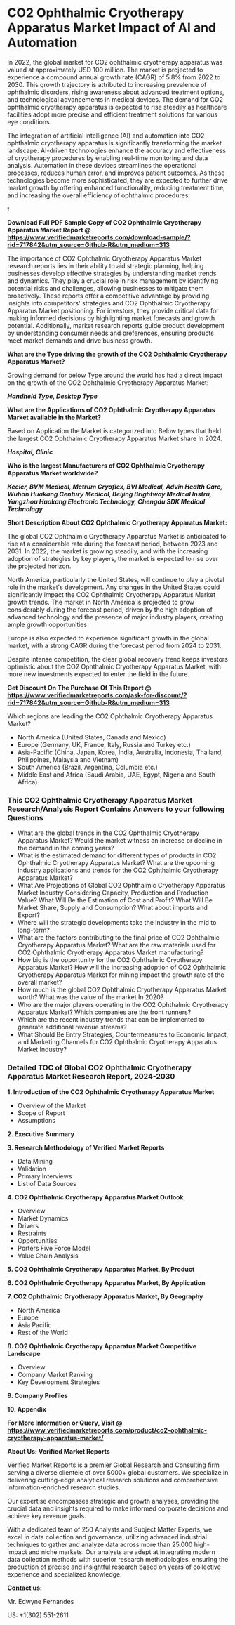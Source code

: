 <meta name="title" content="Global CO2 Ophthalmic Cryotherapy Apparatus Market Impact of AI and Automation"><meta name="description" content="In 2022, the global market for CO2 ophthalmic cryotherapy apparatus was valued at approximately USD 100 million. The market is projected to experience a compound annua"><meta name="title" content="CO2 Ophthalmic Cryotherapy Apparatus Market Size, Share, Scope, Trends, Growth, Opportunities, Analysis, Forecast"><h1>CO2 Ophthalmic Cryotherapy Apparatus Market Impact of AI and Automation</h1><p>In 2022, the global market for CO2 ophthalmic cryotherapy apparatus was valued at approximately USD 100 million. The market is projected to experience a compound annual growth rate (CAGR) of 5.8% from 2022 to 2030. This growth trajectory is attributed to increasing prevalence of ophthalmic disorders, rising awareness about advanced treatment options, and technological advancements in medical devices. The demand for CO2 ophthalmic cryotherapy apparatus is expected to rise steadily as healthcare facilities adopt more precise and efficient treatment solutions for various eye conditions.</p><p>The integration of artificial intelligence (AI) and automation into CO2 ophthalmic cryotherapy apparatus is significantly transforming the market landscape. AI-driven technologies enhance the accuracy and effectiveness of cryotherapy procedures by enabling real-time monitoring and data analysis. Automation in these devices streamlines the operational processes, reduces human error, and improves patient outcomes. As these technologies become more sophisticated, they are expected to further drive market growth by offering enhanced functionality, reducing treatment time, and increasing the overall efficiency of ophthalmic procedures.</p>t</p><p id="" class=""><strong>Download Full PDF Sample Copy of CO2 Ophthalmic Cryotherapy Apparatus Market Report @ <a href="https://www.verifiedmarketreports.com/download-sample/?rid=717842&utm_source=Github-R&utm_medium=313" target="_blank">https://www.verifiedmarketreports.com/download-sample/?rid=717842&utm_source=Github-R&utm_medium=313</a></strong></p><p>The importance of&nbsp;CO2 Ophthalmic Cryotherapy Apparatus Market research reports lies in their ability to aid strategic planning, helping businesses develop effective strategies by understanding market trends and dynamics. They play a crucial role in risk management by identifying potential risks and challenges, allowing businesses to mitigate them proactively. These reports offer a competitive advantage by providing insights into competitors' strategies and CO2 Ophthalmic Cryotherapy Apparatus Market positioning. For investors, they provide critical data for making informed decisions by highlighting market forecasts and growth potential. Additionally, market research reports guide product development by understanding consumer needs and preferences, ensuring products meet market demands and drive business growth.</p><p><strong>What are the&nbsp;Type driving the growth of the CO2 Ophthalmic Cryotherapy Apparatus Market?</strong></p><p id="" class="">Growing demand for below Type around the world has had a direct impact on the growth of the CO2 Ophthalmic Cryotherapy Apparatus Market:</p><em><strong>Handheld Type, Desktop Type</strong></em></p><strong>What are the&nbsp;Applications&nbsp;of CO2 Ophthalmic Cryotherapy Apparatus Market available in the Market?</strong></p><p id="" class="">Based on Application the Market is categorized into Below types that held the largest CO2 Ophthalmic Cryotherapy Apparatus Market share In 2024.</p><em><strong>Hospital, Clinic</strong></em></p><strong>Who is the largest Manufacturers of CO2 Ophthalmic Cryotherapy Apparatus Market worldwide?</strong></p><p><em><strong>Keeler, BVM Medical, Metrum Cryoflex, BVI Medical, Advin Health Care, Wuhan Huakang Century Medical, Beijing Brightway Medical Instru, Yangzhou Huakang Electronic Technology, Chengdu SDK Medical Technology</strong></em></p><p id="" class=""><strong>Short Description About CO2 Ophthalmic Cryotherapy Apparatus Market:</strong></p><p>The global CO2 Ophthalmic Cryotherapy Apparatus Market is anticipated to rise at a considerable rate during the forecast period, between 2023 and 2031. In 2022, the market is growing steadily, and with the increasing adoption of strategies by key players, the market is expected to rise over the projected horizon.</p><p>North America, particularly the United States, will continue to play a pivotal role in the market's development. Any changes in the United States could significantly impact the CO2 Ophthalmic Cryotherapy Apparatus Market growth trends. The market in North America is projected to grow considerably during the forecast period, driven by the high adoption of advanced technology and the presence of major industry players, creating ample growth opportunities.</p><p>Europe is also expected to experience significant growth in the global market, with a strong CAGR during the forecast period from 2024 to 2031.</p><p>Despite intense competition, the clear global recovery trend keeps investors optimistic about the CO2 Ophthalmic Cryotherapy Apparatus Market, with more new investments expected to enter the field in the future.</p><p id="" class=""><strong>Get Discount On The Purchase Of This Report @ <a href="https://www.verifiedmarketreports.com/ask-for-discount/?rid=717842&utm_source=Github-R&utm_medium=313" target="_blank">https://www.verifiedmarketreports.com/ask-for-discount/?rid=717842&utm_source=Github-R&utm_medium=313</a></strong></p>Which regions are leading the CO2 Ophthalmic Cryotherapy Apparatus Market?</p><ul><li>North America (United States, Canada and Mexico)</li><li>Europe (Germany, UK, France, Italy, Russia and Turkey etc.)</li><li>Asia-Pacific (China, Japan, Korea, India, Australia, Indonesia, Thailand, Philippines, Malaysia and Vietnam)</li><li>South America (Brazil, Argentina, Columbia etc.)</li><li>Middle East and Africa (Saudi Arabia, UAE, Egypt, Nigeria and South Africa)</li></ul><h3 id="" class="">This CO2 Ophthalmic Cryotherapy Apparatus Market Research/Analysis Report Contains Answers to your following Questions</h3><ul><li>What are the global trends in the CO2 Ophthalmic Cryotherapy Apparatus Market? Would the market witness an increase or decline in the demand in the coming years?</li><li>What is the estimated demand for different types of products in CO2 Ophthalmic Cryotherapy Apparatus Market? What are the upcoming industry applications and trends for the CO2 Ophthalmic Cryotherapy Apparatus Market?</li><li>What Are Projections of Global CO2 Ophthalmic Cryotherapy Apparatus Market Industry Considering Capacity, Production and Production Value? What Will Be the Estimation of Cost and Profit? What Will Be Market Share, Supply and Consumption? What about imports and Export?</li><li>Where will the strategic developments take the industry in the mid to long-term?</li><li>What are the factors contributing to the final price of CO2 Ophthalmic Cryotherapy Apparatus Market? What are the raw materials used for CO2 Ophthalmic Cryotherapy Apparatus Market manufacturing?</li><li>How big is the opportunity for the CO2 Ophthalmic Cryotherapy Apparatus Market? How will the increasing adoption of CO2 Ophthalmic Cryotherapy Apparatus Market for mining impact the growth rate of the overall market?</li><li>How much is the global CO2 Ophthalmic Cryotherapy Apparatus Market worth? What was the value of the market In 2020?</li><li>Who are the major players operating in the CO2 Ophthalmic Cryotherapy Apparatus Market? Which companies are the front runners?</li><li>Which are the recent industry trends that can be implemented to generate additional revenue streams?</li><li>What Should Be Entry Strategies, Countermeasures to Economic Impact, and Marketing Channels for CO2 Ophthalmic Cryotherapy Apparatus Market Industry?</li></ul><h3 id="" class="">Detailed TOC of Global CO2 Ophthalmic Cryotherapy Apparatus Market Research Report, 2024-2030</h3><p id="" class=""><strong>1. Introduction of the CO2 Ophthalmic Cryotherapy Apparatus Market</strong></p><ul><li>Overview of the Market</li><li>Scope of Report</li><li>Assumptions</li></ul><p id="" class=""><strong>2. Executive Summary</strong></p><p id="" class=""><strong>3. Research Methodology of Verified Market Reports</strong></p><ul><li>Data Mining</li><li>Validation</li><li>Primary Interviews</li><li>List of Data Sources</li></ul><p id="" class=""><strong>4. CO2 Ophthalmic Cryotherapy Apparatus Market Outlook</strong></p><ul><li>Overview</li><li>Market Dynamics</li><li>Drivers</li><li>Restraints</li><li>Opportunities</li><li>Porters Five Force Model</li><li>Value Chain Analysis</li></ul><p id="" class=""><strong>5. CO2 Ophthalmic Cryotherapy Apparatus Market, By Product</strong></p><p id="" class=""><strong>6. CO2 Ophthalmic Cryotherapy Apparatus Market, By Application</strong></p><p id="" class=""><strong>7. CO2 Ophthalmic Cryotherapy Apparatus Market, By Geography</strong></p><ul><li>North America</li><li>Europe</li><li>Asia Pacific</li><li>Rest of the World</li></ul><p id="" class=""><strong>8. CO2 Ophthalmic Cryotherapy Apparatus Market Competitive Landscape</strong></p><ul><li>Overview</li><li>Company Market Ranking</li><li>Key Development Strategies</li></ul><p id="" class=""><strong>9. Company Profiles</strong></p><p id="" class=""><strong>10. Appendix</strong></p><p id="" class=""><strong>For More Information or Query, Visit @ <a href="https://www.verifiedmarketreports.com/product/co2-ophthalmic-cryotherapy-apparatus-market/" target="_blank">https://www.verifiedmarketreports.com/product/co2-ophthalmic-cryotherapy-apparatus-market/</a></strong></p><p id="" class=""><strong>About Us: Verified Market Reports</strong></p><p id="" class="">Verified Market Reports is a premier Global Research and Consulting firm serving a diverse clientele of over 5000+ global customers. We specialize in delivering cutting-edge analytical research solutions and comprehensive information-enriched research studies.</p><p id="" class="">Our expertise encompasses strategic and growth analyses, providing the crucial data and insights required to make informed corporate decisions and achieve key revenue goals.</p><p id="" class="">With a dedicated team of 250 Analysts and Subject Matter Experts, we excel in data collection and governance, utilizing advanced industrial techniques to gather and analyze data across more than 25,000 high-impact and niche markets. Our analysts are adept at integrating modern data collection methods with superior research methodologies, ensuring the production of precise and insightful research based on years of collective experience and specialized knowledge.</p><p id="" class=""><strong>Contact us:</strong></p><p id="" class="">Mr. Edwyne Fernandes</p><p id="" class="">US: +1(302) 551-2611</p>